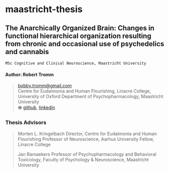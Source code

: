 # maastricht-thesis
The Anarchically Organized Brain: Changes in functional hierarchical organization resulting from chronic and occasional use of psychedelics and cannabis
---   
`MSc Cognitive and Clinical Neuroscience, Maastricht University`

#### Author: Robert Tromm
> bobby.tromm@gmail.com  
> Centre for Eudaimonia and Human Flourishing, Linacre College, University of Oxford
> Department of Psychopharmacology, Maastricht University   
> :telephone:  [github](https://github.com/btromm), [linkedin](https://www.linkedin.com/in/bobby-tromm-49ba61157/)

### Thesis Advisors
> Morten L. Kringelbach
> Director, Centre for Eudaimonia and Human Flourishing
> Professor of Neuroscience, Aarhus University
> Fellow, Linacre College
>
> Jan Ramaekers
> Professor of Psychopharmacology and Behavioral Toxicology, Faculty of Psychology & Neuroscience, Maastricht University
